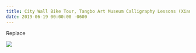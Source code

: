 ```yaml
---
title: City Wall Bike Tour, Tangbo Art Museum Calligraphy Lessons (Xian)
date: 2019-06-19 00:00:00 -0600
---
```


Replace

![](https://upload.wikimedia.org/wikipedia/commons/thumb/4/47/Croce-Mozart-Detail.jpg/185px-Croce-Mozart-Detail.jpg)
